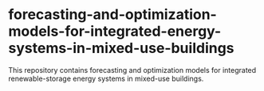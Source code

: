 # forecasting-and-optimization-models-for-integrated-energy-systems-in-mixed-use-buildings
This repository contains forecasting and optimization models for integrated renewable-storage energy systems in mixed-use buildings.
